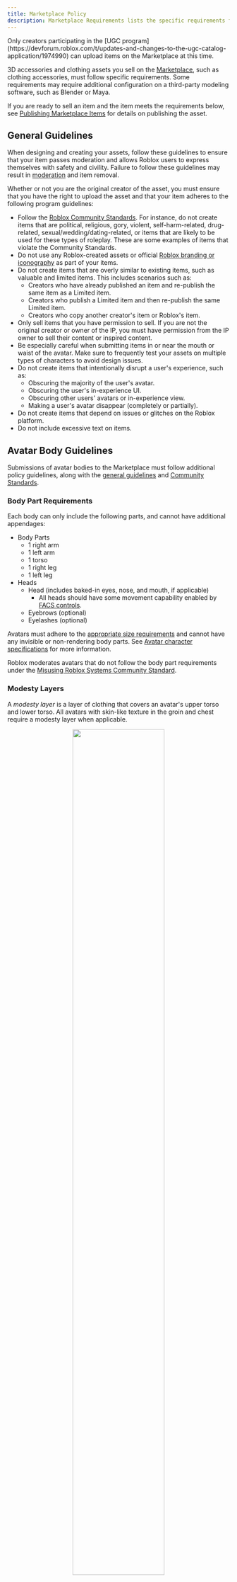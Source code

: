 ```yaml
---
title: Marketplace Policy
description: Marketplace Requirements lists the specific requirements for Marketplace Assets.
---
```


<Alert severity = 'warning'>
Only creators participating in the [UGC program](https://devforum.roblox.com/t/updates-and-changes-to-the-ugc-catalog-application/1974990) can upload items on the Marketplace at this time.
</Alert>

3D accessories and clothing assets you sell on the [Marketplace](https://www.roblox.com/catalog), such as clothing accessories, must follow specific requirements. Some requirements may require additional configuration on a third-party modeling software, such as Blender or Maya.

If you are ready to sell an item and the item meets the requirements below, see [Publishing Marketplace Items](../../art/marketplace/publishing-to-marketplace.md) for details on publishing the asset.

## General Guidelines

When designing and creating your assets, follow these guidelines to ensure that your item passes moderation and allows Roblox users to express themselves with safety and civility. Failure to follow these guidelines may result in [moderation](../../art/marketplace/publishing-to-marketplace.md#moderation) and item removal.

Whether or not you are the original creator of the asset, you must ensure that you have the right to upload the asset and that your item adheres to the following program guidelines:

- Follow the [Roblox Community Standards](https://en.help.roblox.com/hc/en-us/articles/203313410-Roblox-Community-Standards). For instance, do not create items that are political, religious, gory, violent, self-harm-related, drug-related, sexual/wedding/dating-related, or items that are likely to be used for these types of roleplay. These are some examples of items that violate the Community Standards.
- Do not use any Roblox-created assets or official [Roblox branding or iconography](https://en.help.roblox.com/hc/en-us/articles/115001708126) as part of your items.
- Do not create items that are overly similar to existing items, such as valuable and limited items. This includes scenarios such as:
  - Creators who have already published an item and re-publish the same item as a Limited item.
  - Creators who publish a Limited item and then re-publish the same Limited item.
  - Creators who copy another creator's item or Roblox's item.
- Only sell items that you have permission to sell. If you are not the original creator or owner of the IP, you must have permission from the IP owner to sell their content or inspired content.
- Be especially careful when submitting items in or near the mouth or waist of the avatar. Make sure to frequently test your assets on multiple types of characters to avoid design issues.
- Do not create items that intentionally disrupt a user's experience, such as:
  - Obscuring the majority of the user's avatar.
  - Obscuring the user's in-experience UI.
  - Obscuring other users' avatars or in-experience view.
  - Making a user's avatar disappear (completely or partially).
- Do not create items that depend on issues or glitches on the Roblox platform.
- Do not include excessive text on items.

## Avatar Body Guidelines

Submissions of avatar bodies to the Marketplace must follow additional policy guidelines, along with the [general guidelines](#general-guidelines) and [Community Standards](https://en.help.roblox.com/hc/en-us/articles/203313410-Roblox-Community-Standards).

### Body Part Requirements

Each body can only include the following parts, and cannot have additional appendages:

- Body Parts
  - 1 right arm
  - 1 left arm
  - 1 torso
  - 1 right leg
  - 1 left leg
- Heads
  - Head (includes baked-in eyes, nose, and mouth, if applicable)
    - All heads should have some movement capability enabled by [FACS controls](../../art/characters/facial-animation/facs-poses-reference.md).
  - Eyebrows (optional)
  - Eyelashes (optional)

Avatars must adhere to the [appropriate size requirements](../../art/characters/specifications.md#body-types) and cannot have any invisible or non-rendering body parts. See [Avatar character specifications](../../art/characters/specifications.md) for more information.

Roblox moderates avatars that do not follow the body part requirements under the [Misusing Roblox Systems Community Standard](https://en.help.roblox.com/hc/en-us/articles/203313410-Roblox-Community-Rules).

### Modesty Layers

A _modesty layer_ is a layer of clothing that covers an avatar's upper torso and lower torso. All avatars with skin-like texture in the groin and chest require a modesty layer when applicable.

<GridContainer numColumns="2">
  <figure>
  <center><img src="../../assets/art/avatar/Modesty-Layer-Example-A.png" width = "70%"/></center>
  <figcaption><center>Require modesty layer</center></figcaption>
  </figure>
  <figure>
  <center><img src="../../assets/art/avatar/Modesty-Layer-Example-B.png" width = "70%"/></center>
  <figcaption><center>Does not require modesty layer</center></figcaption>
  </figure>
</GridContainer>

For all modesty layers, the following applies:

- All modesty layers must be fully opaque. While they can include artistic highlights, shadows, or textures, modesty layers that are sheer or partially transparent are not permitted.
- The modesty layer must be a different color from the avatar's skin tone.
- Modesty layers designed to be sexually suggestive, such as lingerie, are not permitted.
- Both upper and lower torso modesty layers are required if your avatar character resembles a minor.

<figure>
  <center><img src="../../assets/art/avatar/Modesty-Layer-Variations.png" width = "60%"/></center>
  <figcaption><center>Examples of appropriate modesty layers</center></figcaption>
  </figure>

Roblox moderates avatars that do not follow the modesty layers requirements under the [Romantic and Sexual Content Community Standard](https://en.help.roblox.com/hc/en-us/articles/203313410-Roblox-Community-Rules).

#### Lower Torso

The **lower torso** modesty layer must provide full coverage from the avatar's hips to the bottom of the groin and buttocks. Lower torso modesty layers can include clothing styles such as briefs, high-waisted underwear, boxers, or boy shorts that fully cover the buttocks.

#### Upper Torso

You must add an **upper torso** modesty layer if your avatar uses a skin-like texture in the chest where the breasts protrude off the chest and have a rounded or oblong shape. Upper torso modesty layers are not required for characters with flat, muscle-shaped pectorals.

For upper torso modesty layers, the following applies:

- For characters that resemble minors, the upper torso modesty layer must provide full coverage of the entire breast and stomach area, such as a tank top.
- For characters that don't resemble minors, the upper torso modesty layer must provide full coverage of the entire breast area.
  - Cleavage can be depicted using outlines but must be completely covered by the modesty layer.
  - Full coverage of the back is not required, but it must be clear that the avatar character is not naked if seen from the back.

<figure>
  <center><img src="../../assets/art/avatar/Modesty-Layer-Upper-Torso-Back.png" width = "20%" /></center>
  <figcaption><center>Upper torso layers must be clearly visible from the back</center></figcaption>
  </figure>

Upper torso modesty layers can include strapless bras, racerback bras, balconette bras, tube tops, crop tops, or bandeau tops.

### Age Appropriate

Avatar bodies must not be sexually suggestive or depict or suggest nudity in genital areas. This includes depicting pubic hair, genitalia, or nipples. This includes any visible depiction through or around the [modesty layers](#modesty-layers).

Roblox moderates avatars that do not follow the modesty layers requirements under the [Romantic and Sexual Content Community Standard](https://en.help.roblox.com/hc/en-us/articles/203313410-Roblox-Community-Rules).

### Accessories and Clothing

Avatar bodies cannot include any accessories or clothing. Accessories are items that you can find separately in the Marketplace that are not part of the body part requirements, such as equipable tails, wings, glasses, clothing, [tattoos](#tattoos), and [makeup](#makeup). You must upload and sell these items separately. Heads can include hair, eyelashes, and eyebrows, but these must also be separate items.

<GridContainer numColumns='2'>
<figure>
    <img src="../../assets/art/avatar/Acc-Antenna.png" />
    <figcaption>Antennas are an example of an accessory you can find in the Marketplace and must be sold separately.</figcaption>
</figure>
<figure>
    <img src="../../assets/art/avatar/Acc-Robot-Arms.png" />
    <figcaption>Robot tentacles are an example of an accessory you can find in the Marketplace and must be sold separately.</figcaption>
</figure>
</GridContainer>

The following are examples of assets you can find on the Marketplace and cannot be included with a submitted avatar body:

<table>
<tbody>
  <tr>
    <td>
      <GridContainer numColumns='2'>
        <img src="../../assets/art/avatar/Acc-Wings-A.png" />
        <img src="../../assets/art/avatar/Acc-Wings-B.png" />
      </GridContainer>
          <center>Wings</center>
    </td>

  </tr>
  <tr>
    <td>
      <GridContainer numColumns='2'>
        <img src="../../assets/art/avatar/Acc-Horn-A.png" />
        <img src="../../assets/art/avatar/Acc-Horn-B.png" />
      </GridContainer>
      <center>Horns</center>
    </td>

  </tr>
  <tr>
    <td>
      <GridContainer numColumns='2'>
        <img src="../../assets/art/avatar/Acc-Antlers-A.png" />
        <img src="../../assets/art/avatar/Acc-Antlers-B.png" />
      </GridContainer>
      <center>Antlers</center>
    </td>

  </tr>
  <tr>
    <td>
      <GridContainer numColumns='2'>
        <img src="../../assets/art/avatar/Acc-Tail-A.png"/>
        <img src="../../assets/art/avatar/Acc-Tail-B.png"/>
      </GridContainer>
      <center>Tails</center>
    </td>

  </tr>
  <tr>
    <td>
      <center><img src="../../assets/art/avatar/Acc-Feathers.png"/></center>
      <center>Tail Feathers</center>
    </td>
  </tr>
</tbody>
</table>

Roblox moderates avatars with accessories or clothing under the [Misusing Roblox Systems Community Standard](https://en.help.roblox.com/hc/en-us/articles/203313410-Roblox-Community-Rules).

#### Tattoos

Tattoos are drawings, patterns, or shapes that are distinct from the body's texture and differ in color from the rest of the body, You must upload and sell tattoos separately. Avatars can have textures, but not tattoos. Textures are a repeating pattern that looks like a tangible/physical object and covers at least 50% of the avatar. Examples of textures include: scales, feathers, rocks, and fur.

<GridContainer numColumns='2'>
<figure>
    <img src="../../assets/art/avatar/Acc-Tattoos.png" />
    <figcaption>Tattoo markings on the upper arm</figcaption>
</figure>
<figure>
    <img src="../../assets/art/avatar/Acc-Skin-Example.png" />
    <figcaption>Texture that makes up natural lizard skin</figcaption>
</figure>
</GridContainer>

#### Makeup

Avatar heads can use shading and shadowing to show dimension and definition. This includes shading of the eyelids in a tone similar to skin tone, single color lips, eyeliner, eyelashes, and eyebrows, or cheeks shaded to look flushed, rosy, healthy, or warm.

Your avatar head cannot include any additional color, shading, or outlining not solely used to show dimension and definition of the face. You must upload and sell these features separately. This includes facial painting, multicolor eyelashes, eyeliner, and lips, and eyeshadow that goes beyond shading and is not related to the skin tone of the rest of the body.

<GridContainer numColumns="2">
  <figure>
  <center><img src="../../assets/art/avatar/Makeup-Example-A.png" width = "40%"/></center>
  <figcaption><center>Facial shadowing and detail are permitted</center></figcaption>
  </figure><figure>
  <center><img src="../../assets/art/avatar/Makeup-Example-B.png" width = "40%"/></center>
  <figcaption><center>Face painting and multi-color features are not permitted</center></figcaption>
  </figure>
</GridContainer>

### Customizable Skin Tones

Roblox recommends including customizable skin tones, or skin tone mutability, for avatars that resemble humans. Skin tone mutability is optional. Similarly, for avatars created through formal brand partnerships, skin tone mutability is optional. For more information on creating customizable skin tone textures, see [Custom Skin Tone](../../art/characters/specifications.md#custom-skin-tone).
